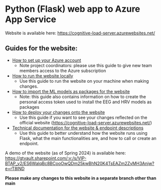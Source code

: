 # Python (Flask) web app to Azure App Service 

Website is available here: https://cognitive-load-server.azurewebsites.net/

## Guides for the website:
- [How to set up your Azure account](/guides/AzureSetUpGuide.md)
    - Note project coordinators: please use this guide to give new team members access to the Azure subscription
- [How to run the website locally](/guides/RunWebsiteLocallyGuide.md)
    - Use this guide to run the website on your machine when making changes. 
- [How to import the ML models as packages for the website](/guides/ImportingVIPPackagesGuide.md)
    - Note: this guide also contains information on how to create the personal access token used to install the EEG and HRV models as packages 
- [How to deploy your changes onto the website](/guides/DeploymentGuide.md)
    - Use this guide if you want to see your changes reflected on the official website (https://cognitive-load-server.azurewebsites.net/) 
- [Technical documentation for the website & endpoint descriptions](/guides/TechnicalGuide.md)
    - Use this guide to better understand how the website runs using Flask, what the main functionalities are, and how to call or create an endpoint.  

A demo of the website (as of Spring 2024) is available here: https://gtvault.sharepoint.com/:v:/s/VIP-BTAP_v2/ES6WalqBc8BCooOwQDm25kwBhN20K4TsEAZm2ZyMH3Anjw?e=rT8lND


**Please make any changes to this website in a separate branch other than main**